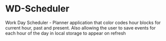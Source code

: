 # WD-Scheduler
Work Day Scheduler - Planner application that color codes hour blocks for current hour, past and present. Also allowing the user to save events for each hour of the day in local storage to appear on refresh


